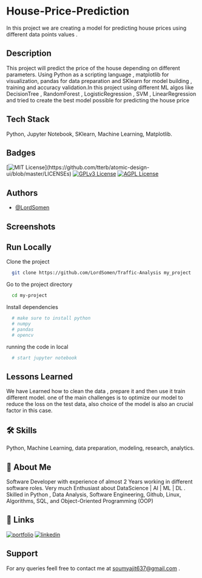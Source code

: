 # House-Price-Prediction
In this project we are creating a model for predicting house prices using different data points values .

## Description

This project will predict the price of the house depending on different parameters.
Using Python as a scripting language , matplotlib for visualization, pandas for data preparation and SKlearn for model building , training and accuracy validation.In this project using different ML algos like DecisionTree , RandomForest , LogisticRegression , SVM , LinearRegression and tried to create the best model possible for predicting the house price 


## Tech Stack

Python, Jupyter Notebook, SKlearn, Machine Learning, Matplotlib.



## Badges

[![MIT License](https://img.shields.io/apm/l/atomic-design-ui.svg?)](https://github.com/tterb/atomic-design-ui/blob/master/LICENSEs)
[![GPLv3 License](https://img.shields.io/badge/License-GPL%20v3-yellow.svg)](https://opensource.org/licenses/)
[![AGPL License](https://img.shields.io/badge/license-AGPL-blue.svg)](http://www.gnu.org/licenses/agpl-3.0)


## Authors

- [@LordSomen](https://github.com/LordSomen)


## Screenshots



## Run Locally

Clone the project

```bash
  git clone https://github.com/LordSomen/Traffic-Analysis my_project
```

Go to the project directory

```bash
  cd my-project
```

Install dependencies

```bash
  # make sure to install python
  # numpy
  # pandas
  # opencv
```

running the code in local

```bash
  # start jupyter notebook
```


## Lessons Learned

We have Learned how to clean the data , prepare it and then use it train different model.
one of the main challenges is to optimize our model to reduce the loss on the test data, also choice of the model is also an crucial factor in this case. 


## 🛠 Skills
Python, Machine Learning, data preparation, modeling, research, analytics.


## 🚀 About Me
Software Developer with experience of almost 2 Years working in different software roles. Very much Enthusiast about  DataScience | AI | ML | DL . Skilled  in Python , Data Analysis, Software Engineering, Github, Linux, Algorithms, SQL,  and Object-Oriented Programming (OOP)



## 🔗 Links
[![portfolio](https://img.shields.io/badge/my_portfolio-000?style=for-the-badge&logo=ko-fi&logoColor=white)](https://github.com/LordSomen)
[![linkedin](https://img.shields.io/badge/linkedin-0A66C2?style=for-the-badge&logo=linkedin&logoColor=white)](https://www.linkedin.com/in/soumyajit-pal-810283152/)


## Support

For any queries feell free to contact me at soumyajit637@gmail.com .

